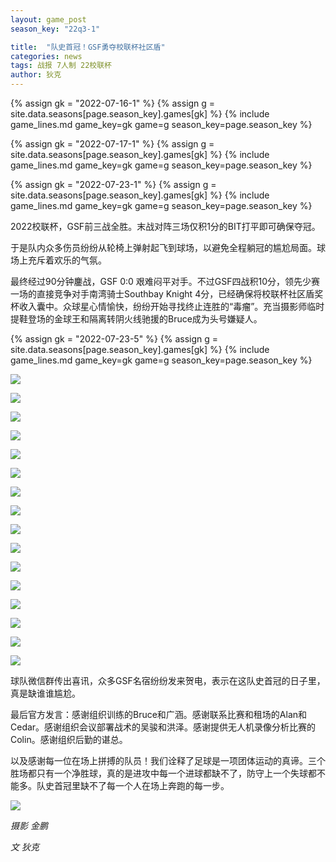 ```yaml
---
layout: game_post
season_key: "22q3-1"

title:  "队史首冠！GSF勇夺校联杯社区盾"
categories: news
tags: 战报 7人制 22校联杯
author: 狄克
---
```


{% assign gk = "2022-07-16-1" %}
{% assign g = site.data.seasons[page.season_key].games[gk] %}
{% include game_lines.md game_key=gk game=g season_key=page.season_key %}

{% assign gk = "2022-07-17-1" %}
{% assign g = site.data.seasons[page.season_key].games[gk] %}
{% include game_lines.md game_key=gk game=g season_key=page.season_key %}

{% assign gk = "2022-07-23-1" %}
{% assign g = site.data.seasons[page.season_key].games[gk] %}
{% include game_lines.md game_key=gk game=g season_key=page.season_key %}

2022校联杯，GSF前三战全胜。末战对阵三场仅积1分的BIT打平即可确保夺冠。

于是队内众多伤员纷纷从轮椅上弹射起飞到球场，以避免全程躺冠的尴尬局面。球场上充斥着欢乐的气氛。

最终经过90分钟鏖战，GSF 0:0 艰难闷平对手。不过GSF四战积10分，领先少赛一场的直接竞争对手南湾骑士Southbay Knight 4分，已经确保将校联杯社区盾奖杯收入囊中。众球星心情愉快，纷纷开始寻找终止连胜的“毒瘤”。充当摄影师临时提鞋登场的金球王和隔离转阴火线驰援的Bruce成为头号嫌疑人。

{% assign gk = "2022-07-23-5" %}
{% assign g = site.data.seasons[page.season_key].games[gk] %}
{% include game_lines.md game_key=gk game=g season_key=page.season_key %}

![](/assets/img/news/first-champion/cup.jpg)

![](/assets/img/news/first-champion/mmexport1658631983170.jpg)

![](/assets/img/news/first-champion/mmexport1658631991497.jpg)

![](/assets/img/news/first-champion/mmexport1658632008014.jpg)

![](/assets/img/news/first-champion/mmexport1658632017304.jpg)

![](/assets/img/news/first-champion/mmexport1658632044013.jpg)

![](/assets/img/news/first-champion/mmexport1658632085128.jpg)

![](/assets/img/news/first-champion/mmexport1658632101555.jpg)

![](/assets/img/news/first-champion/mmexport1658632128661.jpg)

![](/assets/img/news/first-champion/mmexport1658632137393.jpg)

![](/assets/img/news/first-champion/mmexport1658632171820.jpg)

![](/assets/img/news/first-champion/mmexport1658634770097.jpg)

![](/assets/img/news/first-champion/mmexport1658634782687.jpg)

![](/assets/img/news/first-champion/mmexport1658634854016.jpg)

![](/assets/img/news/first-champion/mmexport1658634879055.jpg)

![](/assets/img/news/first-champion/mmexport1658634865112.jpg)

球队微信群传出喜讯，众多GSF名宿纷纷发来贺电，表示在这队史首冠的日子里，真是缺谁谁尴尬。

最后官方发言：感谢组织训练的Bruce和广涵。感谢联系比赛和租场的Alan和Cedar。感谢组织会议部署战术的吴骏和洪泽。感谢提供无人机录像分析比赛的Colin。感谢组织后勤的谌总。

以及感谢每一位在场上拼搏的队员！我们诠释了足球是一项团体运动的真谛。三个胜场都只有一个净胜球，真的是进攻中每一个进球都缺不了，防守上一个失球都不能多。队史首冠里缺不了每一个人在场上奔跑的每一步。

![](/assets/img/news/first-champion/team-afternoon.jpg)



*摄影 金鹏*

*文 狄克*
